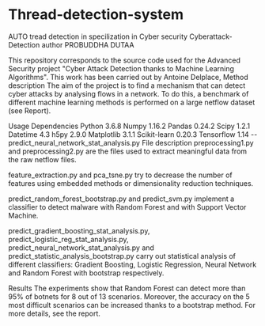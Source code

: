 # Thread-detection-system
AUTO tread detection in specilization in  Cyber security
Cyberattack-Detection
author PROBUDDHA DUTAA

This repository corresponds to the source code used for the Advanced Security project "Cyber Attack Detection thanks to Machine Learning Algorithms". This work has been carried out by Antoine Delplace, 
Method description
The aim of the project is to find a mechanism that can detect cyber attacks by analysing flows in a network. To do this, a benchmark of different machine learning methods is performed on a large netflow dataset (see Report).

Usage
Dependencies
Python 3.6.8
Numpy 1.16.2
Pandas 0.24.2
Scipy 1.2.1
Datetime 4.3
h5py 2.9.0
Matplotlib 3.1.1
Scikit-learn 0.20.3
Tensorflow 1.14 -- predict_neural_network_stat_analysis.py
File description
preprocessing1.py and preprocessing2.py are the files used to extract meaningful data from the raw netflow files.

feature_extraction.py and pca_tsne.py try to decrease the number of features using embedded methods or dimensionality reduction techniques.

predict_random_forest_bootstrap.py and predict_svm.py implement a classifier to detect malware with Random Forest and with Support Vector Machine.

predict_gradient_boosting_stat_analysis.py, predict_logistic_reg_stat_analysis.py, predict_neural_network_stat_analysis.py and predict_statistic_analysis_bootstrap.py carry out statistical analysis of different classifiers: Gradient Boosting, Logistic Regression, Neural Network and Random Forest with bootstrap respectively.

Results
The experiments show that Random Forest can detect more than 95% of botnets for 8 out of 13 scenarios. Moreover, the accuracy on the 5 most difficult scenarios can be increased thanks to a bootstrap method. For more details, see the report.
